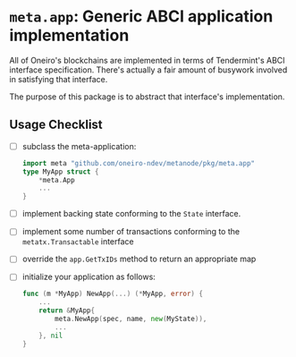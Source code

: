 # `meta.app`: Generic ABCI application implementation

All of Oneiro's blockchains are implemented in terms of Tendermint's ABCI interface specification. There's actually a fair amount of busywork involved in satisfying that interface.

The purpose of this package is to abstract that interface's implementation.

## Usage Checklist

- [ ] subclass the meta-application:

    ```go
    import meta "github.com/oneiro-ndev/metanode/pkg/meta.app"
    type MyApp struct {
        *meta.App
        ...
    }
    ```

- [ ] implement backing state conforming to the `State` interface.
- [ ] implement some number of transactions conforming to the `metatx.Transactable` interface
- [ ] override the `app.GetTxIDs` method to return an appropriate map
- [ ] initialize your application as follows:

    ```go
    func (m *MyApp) NewApp(...) (*MyApp, error) {
        ...
        return &MyApp{
            meta.NewApp(spec, name, new(MyState)),
            ...
        }, nil
    }
    ```
